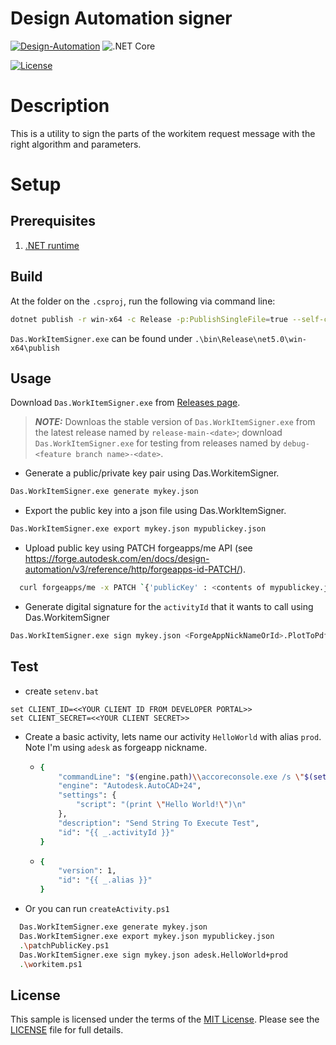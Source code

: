 # Design Automation signer

[![Design-Automation](https://img.shields.io/badge/Design%20Automation-v3-green.svg)](http://developer.autodesk.com/)
![.NET Core](https://img.shields.io/badge/.NET%20Core-5.0-blue.svg)

[![License](http://img.shields.io/:license-MIT-blue.svg)](http://opensource.org/licenses/MIT)

# Description

This is a utility to sign the parts of the workitem request message with the right algorithm and parameters.

# Setup

## Prerequisites

1. [.NET runtime](https://dotnet.microsoft.com/download/dotnet)

## Build

At the folder on the `.csproj`, run the following via command line:

```bash
dotnet publish -r win-x64 -c Release -p:PublishSingleFile=true --self-contained true
```

`Das.WorkItemSigner.exe` can be found under `.\bin\Release\net5.0\win-x64\publish`

## Usage
Download `Das.WorkItemSigner.exe` from [Releases page](https://github.com/Autodesk-Forge/forge-designautomation-signer/releases). 

> **_NOTE:_**  Downloas the stable version of `Das.WorkItemSigner.exe` from the latest release named by `release-main-<date>`; download `Das.WorkItemSigner.exe` for testing from releases named by `debug-<feature branch name>-<date>`.

- Generate a public/private key pair using Das.WorkitemSigner.

```bash
Das.WorkItemSigner.exe generate mykey.json
```

- Export the public key into a json file using Das.WorkItemSigner.

```bash
Das.WorkItemSigner.exe export mykey.json mypublickey.json
```

- Upload public key using PATCH forgeapps/me API (see https://forge.autodesk.com/en/docs/design-automation/v3/reference/http/forgeapps-id-PATCH/). 

```bash  
  curl forgeapps/me -x PATCH `{'publicKey' : <contents of mypublickey.json>}`
```

- Generate digital signature for the `activityId` that it wants to call using Das.WorkitemSigner

```bash
Das.WorkItemSigner.exe sign mykey.json <ForgeAppNickNameOrId>.PlotToPdf+<Alias>
```
## Test

- create `setenv.bat`

```
set CLIENT_ID=<<YOUR CLIENT ID FROM DEVELOPER PORTAL>>
set CLIENT_SECRET=<<YOUR CLIENT SECRET>>
```
- Create a basic activity, lets name our activity `HelloWorld` with alias `prod`.  Note I'm using `adesk` as forgeapp nickname.

  - ```bash
    {
    	"commandLine": "$(engine.path)\\accoreconsole.exe /s \"$(settings[script].path)\"",
    	"engine": "Autodesk.AutoCAD+24",
    	"settings": {
    		"script": "(print \"Hello World!\")\n"
    	},
    	"description": "Send String To Execute Test",
    	"id": "{{ _.activityId }}"
    }
    ```

  - ```bash
    {
    	"version": 1,
    	"id": "{{ _.alias }}"
    }
    ```

- Or you can run `createActivity.ps1`
```bash
  Das.WorkItemSigner.exe generate mykey.json
  Das.WorkItemSigner.exe export mykey.json mypublickey.json
  .\patchPublicKey.ps1
  Das.WorkItemSigner.exe sign mykey.json adesk.HelloWorld+prod
  .\workitem.ps1
```

## License

This sample is licensed under the terms of the [MIT License](http://opensource.org/licenses/MIT). Please see the [LICENSE](LICENSE) file for full details.
